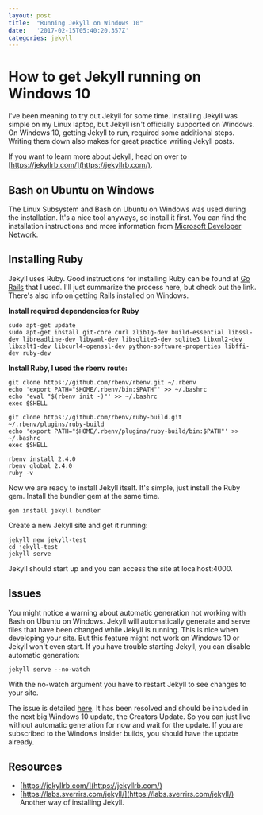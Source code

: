 ```yaml
---
layout: post
title:  "Running Jekyll on Windows 10"
date:   '2017-02-15T05:40:20.357Z'
categories: jekyll
---
```

# How to get Jekyll running on Windows 10

I've been meaning to try out Jekyll for some time. Installing Jekyll was simple on my Linux laptop, but Jekyll isn't officially supported on Windows. On Windows 10, getting Jekyll to run,
required some additional steps. Writing them down also makes for great practice writing Jekyll posts.

If you want to learn more about Jekyll, head on over to [https://jekyllrb.com/](https://jekyllrb.com/).

## Bash on Ubuntu on Windows

The Linux Subsystem and Bash on Ubuntu on Windows was used during the installation. It's a nice tool anyways, so install it first. You can find the installation instructions and more
information from [Microsoft Developer Network](https://msdn.microsoft.com/en-us/commandline/wsl/about).

## Installing Ruby

Jekyll uses Ruby. Good instructions for installing Ruby can be found at [Go Rails](https://gorails.com/setup/windows/10) that I used. I'll just summarize the process here, but check out the link.
There's also info on getting Rails installed on Windows.

**Install required dependencies for Ruby**
```
sudo apt-get update
sudo apt-get install git-core curl zlib1g-dev build-essential libssl-dev libreadline-dev libyaml-dev libsqlite3-dev sqlite3 libxml2-dev libxslt1-dev libcurl4-openssl-dev python-software-properties libffi-dev ruby-dev
```
**Install Ruby, I used the rbenv route:**
```
git clone https://github.com/rbenv/rbenv.git ~/.rbenv
echo 'export PATH="$HOME/.rbenv/bin:$PATH"' >> ~/.bashrc
echo 'eval "$(rbenv init -)"' >> ~/.bashrc
exec $SHELL

git clone https://github.com/rbenv/ruby-build.git ~/.rbenv/plugins/ruby-build
echo 'export PATH="$HOME/.rbenv/plugins/ruby-build/bin:$PATH"' >> ~/.bashrc
exec $SHELL

rbenv install 2.4.0
rbenv global 2.4.0
ruby -v
```
Now we are ready to install Jekyll itself. It's simple, just install the Ruby gem.
Install the bundler gem at the same time.
```
gem install jekyll bundler
```
Create a new Jekyll site and get it running:
```
jekyll new jekyll-test
cd jekyll-test
jekyll serve
```
Jekyll should start up and you can access the site at localhost:4000.
## Issues
You might notice a warning about automatic generation not working with
Bash on Ubuntu on Windows. Jekyll will automatically generate and serve files
that have been changed while Jekyll is running. This is nice when developing
your site.
But this feature might not work on Windows 10 or Jekyll won't even start.
If you have trouble starting Jekyll, you can disable automatic generation:
```
jekyll serve --no-watch
```
With the no-watch argument you have to restart Jekyll to see changes to your site.

The issue is detailed [here](https://github.com/Microsoft/BashOnWindows/issues/216).
It has been resolved and should be included in the next big Windows 10 update,
the Creators Update. So you can just live without automatic generation for now
and wait for the update. If you are subscribed to the Windows Insider builds,
you should have the update already.

## Resources
* [https://jekyllrb.com/](https://jekyllrb.com/)
* [https://labs.sverrirs.com/jekyll/](https://labs.sverrirs.com/jekyll/)
Another way of installing Jekyll.

